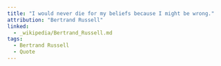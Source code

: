 ```yaml
---
title: "I would never die for my beliefs because I might be wrong."
attribution: "Bertrand Russell"
linked:
  - _wikipedia/Bertrand_Russell.md
tags:
  - Bertrand Russell
  - Quote
---
```

